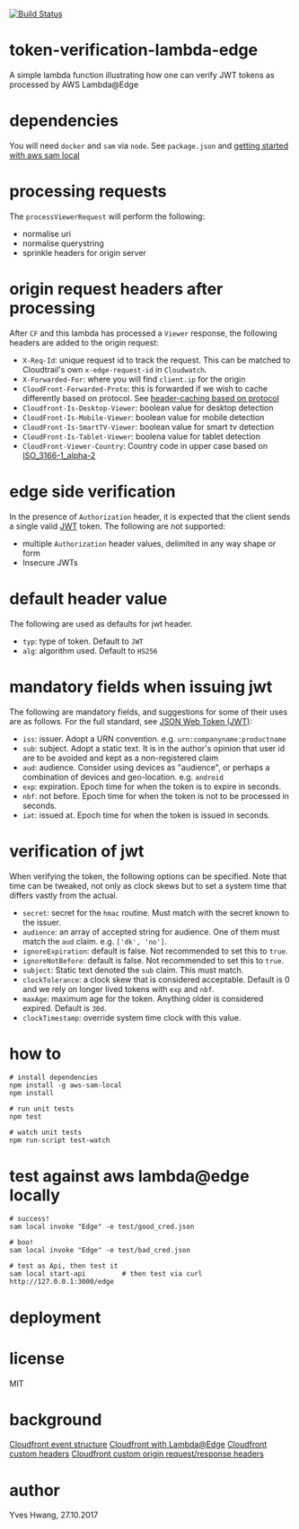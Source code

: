[![Build Status](https://travis-ci.org/yveshwang/token-verification-lambda-edge.svg?branch=master)](https://travis-ci.org/yveshwang/token-verification-lambda-edge)

# token-verification-lambda-edge
A simple lambda function illustrating how one can verify JWT tokens as processed by AWS Lambda@Edge

# dependencies
You will need `docker` and `sam` via `node`.
See `package.json` and [getting started with aws sam local](https://github.com/awslabs/aws-sam-local#getting-started)

# processing requests
The `processViewerRequest` will perform the following:
  * normalise uri
  * normalise querystring
  * sprinkle headers for origin server

# origin request headers after processing
After `CF` and this lambda has processed a `Viewer` response, the following headers are added to the origin request:

  * `X-Req-Id`: unique request id to track the request. This can be matched to Cloudtrail's own `x-edge-request-id` in `Cloudwatch`.
  * `X-Forwarded-For`: where you will find `client.ip` for the origin
  * `CloudFront-Forwarded-Proto`: this is forwarded if we wish to cache differently based on protocol. See [header-caching based on protocol](http://docs.aws.amazon.com/AmazonCloudFront/latest/DeveloperGuide/header-caching.html#header-caching-web-protocol)
  * `Cloudfront-Is-Desktop-Viewer`: boolean value for desktop detection
  * `CloudFront-Is-Mobile-Viewer`: boolean value for mobile detection
  * `CloudFront-Is-SmartTV-Viewer`: boolean value for smart tv detection
  * `CloudFront-Is-Tablet-Viewer`: boolena value for tablet detection
  * `CloudFront-Viewer-Country`: Country code in upper case based on [ISO_3166-1_alpha-2](https://en.wikipedia.org/wiki/ISO_3166-1_alpha-2)

# edge side verification
In the presence of `Authorization` header, it is expected that the client sends a single valid [JWT](https://jwt.io/) token. The following are not supported:

  * multiple `Authorization` header values, delimited in any way shape or form
  * Insecure JWTs

# default header value
The following are used as defaults for jwt header.

  * `typ`: type of token. Default to `JWT`
  * `alg`: algorithm used. Default to `HS256`

# mandatory fields when issuing jwt
The following are mandatory fields, and suggestions for some of their uses are as follows. For the full standard, see [JSON Web Token (JWT)](https://tools.ietf.org/html/rfc7519):

  * `iss`: issuer. Adopt a URN convention. e.g. `urn:companyname:productname`
  * `sub`: subject. Adopt a static text. It is in the author's opinion that user id are to be avoided and kept as a non-registered claim
  * `aud`: audience. Consider using devices as "audience", or perhaps a combination of devices and geo-location. e.g. `android`
  * `exp`: expiration. Epoch time for when the token is to expire in seconds.
  * `nbf`: not before. Epoch time for when the token is not to be processed in seconds.
  * `iat`: issued at. Epoch time for when the token is issued in seconds.

# verification of jwt
When verifying the token, the following options can be specified. Note that time can be tweaked, not only as clock skews but to set a system time that differs vastly from the actual.

  * `secret`: secret for the `hmac` routine. Must match with the secret known to the issuer.
  * `audience`: an array of accepted string for audience. One of them must match the `aud` claim. e.g. `['dk', 'no']`.
  * `ignoreExpiration`: default is false. Not recommended to set this to `true`.
  * `ignoreNotBefore`: default is false. Not recommended to set this to `true`.
  * `subject`: Static text denoted the `sub` claim. This must match.
  * `clockTolerance`: a clock skew that is considered acceptable. Default is 0 and we rely on longer lived tokens with `exp` and `nbf`.
  * `maxAge`: maximum age for the token. Anything older is considered expired. Default is `30d`.
  * `clockTimestamp`: override system time clock with this value.

# how to
```
# install dependencies
npm install -g aws-sam-local
npm install

# run unit tests
npm test

# watch unit tests
npm run-script test-watch
```
# test against aws lambda@edge locally
```
# success!
sam local invoke "Edge" -e test/good_cred.json

# boo!
sam local invoke "Edge" -e test/bad_cred.json

# test as Api, then test it
sam local start-api         # then test via curl http://127.0.0.1:3000/edge

```
# deployment

# license
MIT

# background
[Cloudfront event structure](http://docs.aws.amazon.com/AmazonCloudFront/latest/DeveloperGuide/lambda-event-structure.html)
[Cloudfront with Lambda@Edge](http://docs.aws.amazon.com/AmazonCloudFront/latest/DeveloperGuide/lambda-at-the-edge.html)
[Cloudfront custom headers](http://docs.aws.amazon.com/AmazonCloudFront/latest/DeveloperGuide/forward-custom-headers.html)
[Cloudfront custom origin request/response headers](http://docs.aws.amazon.com/AmazonCloudFront/latest/DeveloperGuide/RequestAndResponseBehaviorCustomOrigin.html)

# author
Yves Hwang, 27.10.2017
